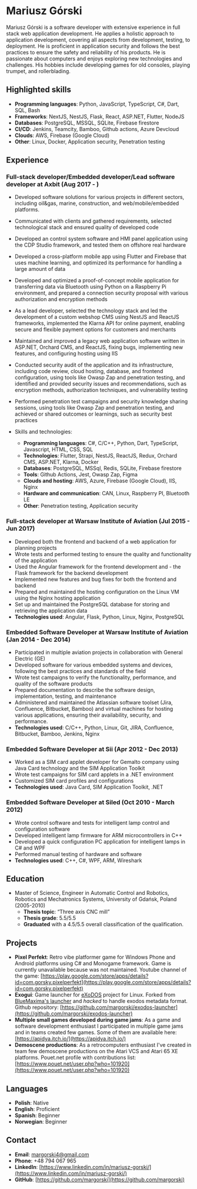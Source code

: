 # Mariusz Górski

Mariusz Górski is a software developer with extensive experience in full stack web application development. He applies a holistic approach to application development, covering all aspects from development, testing, to deployment. He is proficient in application security and follows the best practices to ensure the safety and reliability of his products. He is passionate about computers and enjoys exploring new technologies and challenges. His hobbies include developing games for old consoles, playing trumpet, and rollerblading.

## Highlighted skills

- **Programming languages**: Python, JavaScript, TypeScript, C#, Dart, SQL, Bash
- **Frameworks**: NextJS, NestJS, Flask, React, ASP.NET, Flutter, NodeJS
- **Databases**: PostgreSQL, MSSQL, SQLite, Firebase firestore
- **CI/CD**: Jenkins, Teamcity, Bamboo, Github actions, Azure Devcloud
- **Clouds**: AWS, Firebase (Google Cloud)
- **Other**: Linux, Docker, Application security, Penetration testing

## Experience

### Full-stack developer/Embedded developer/Lead software developer at Axbit (Aug 2017 - )

- Developed software solutions for various projects in different sectors, including oil&gas, marine, construction, and web/mobile/embedded platforms.
- Communicated with clients and gathered requirements, selected technological stack and ensured quality of developed code
- Developed an control system software and HMI panel application using the CDP Studio framework, and tested them on offshore real hardware
- Developed a cross-platform mobile app using Flutter and Firebase that uses machine learning, and optimized its performance for handling a large amount of data
- Developed and optimized a proof-of-concept mobile application for transferring data via Bluetooth using Python on a Raspberry Pi environment, and prepared a connection security proposal with various authorization and encryption methods
- As a lead developer, selected the technology stack and led the development of a custom webshop CMS using NestJS and ReactJS frameworks, implemented the Klarna API for online payment, enabling secure and flexible payment options for customers and merchants
- Maintained and improved a legacy web application software written in ASP.NET, Orchard CMS, and ReactJS, fixing bugs, implementing new features, and configuring hosting using IIS
- Conducted security audit of the application and its infrastructure, including code review, cloud hosting, database, and frontend configuration, using tools like Owasp Zap and penetration testing, and identified and provided security issues and recommendations, such as encryption methods, authorization techniques, and vulnerability testing
- Performed penetration test campaigns and security knowledge sharing sessions, using tools like Owasp Zap and penetration testing, and achieved or shared outcomes or learnings, such as security best practices

- Skills and technologies:
  - **Programming languages**: C#, C/C++, Python, Dart, TypeScript, Javascript, HTML, CSS, SQL
  - **Technologies**: Flutter, Strapi, NestJS, ReactJS, Redux, Orchard CMS, ASP.NET, Klarna, Docker
  - **Databases**: PostgreSQL, MSSql, Redis, SQLite, Firebase firestore
  - **Tools**: Github Actions, Jest, Owasp Zap, Figma
  - **Clouds and hosting**: AWS, Azure, Firebase (Google Cloud), IIS, Nginx
  - **Hardware and communication**: CAN, Linux, Raspberry PI, Bluetooth LE
  - **Other**: Penetration testing, Application security

### Full-stack developer at Warsaw Institute of Aviation (Jul 2015 - Jun 2017)

- Developed both the frontend and backend of a web application for planning projects
- Wrote tests and performed testing to ensure the quality and functionality of the application
- Used the Angular framework for the frontend development and - the Flask framework for the backend development
- Implemented new features and bug fixes for both the frontend and backend
- Prepared and maintained the hosting configuration on the Linux VM using the Nginx hosting application
- Set up and maintained the PostgreSQL database for storing and retrieving the application data
- **Technologies used**: Angular, Flask, Python, Linux, Nginx, PostgreSQL

### Embedded Software Developer at Warsaw Institute of Aviation (Jan 2014 - Dec 2014)

- Participated in multiple aviation projects in collaboration with General Electric (GE)
- Developed software for various embedded systems and devices, following the best practices and standards of the field
- Wrote test campaigns to verify the functionality, performance, and quality of the software products
- Prepared documentation to describe the software design, implementation, testing, and maintenance
- Administered and maintained the Atlassian software toolset (Jira, Confluence, Bitbucket, Bamboo) and virtual machines for hosting various applications, ensuring their availability, security, and performance.
- **Technologies used**: C/C++, Python, Linux, Git, JIRA, Confluence, Bitbucket, Bamboo, Jenkins, Nginx

### Embedded Software Developer at Sii (Apr 2012 - Dec 2013)

- Worked as a SIM card applet developer for Gemalto company using Java Card technology and the SIM Application Toolkit
- Wrote test campaigns for SIM card applets in a .NET environment
- Customized SIM card profiles and configurations
- **Technologies used**: Java Card, SIM Application Toolkit, .NET

### Embedded Software Developer at Siled (Oct 2010 - March 2012)

- Wrote control software and tests for intelligent lamp control and configuration software
- Developed intelligent lamp firmware for ARM microcontrollers in C++
- Developed a quick configuration PC application for intelligent lamps in C# and WPF
- Performed manual testing of hardware and software
- **Technologies used**: C++, C#, WPF, ARM, Wireshark

## Education

- Master of Science, Engineer in Automatic Control and Robotics, Robotics and Mechatronics Systems, University of Gdańsk, Poland (2005-2010)
  - **Thesis topic**: “Three axis CNC mill”
  - **Thesis grade**: 5.5/5.5
  - **Graduated** with a 4.5/5.5 overall classification of the qualification.

## Projects

- **Pixel Perfekt**: Retro vibe platformer game for Windows Phone and Android platforms using C# and Monogame framework. Game is currently unavailable because was not maintained. Youtube channel of the game: [https://play.google.com/store/apps/details?id=com.gorsky.pixelperfekt](https://play.google.com/store/apps/details?id=com.gorsky.pixelperfekt)
- **Exogui**: Game launcher for [eXoDOS](https://www.retro-exo.com/exodos.html) project for Linux. Forked from [BlueMaxima's launcher](https://github.com/FlashpointProject/launcher) and *hacked* to handle exodos metadata format. Github repository: [https://github.com/margorski/exodos-launcher](https://github.com/margorski/exodos-launcher)
- **Multiple small games developed during game jams**: As a game and software development enthusiast I participated in multiple game jams and in teams created few games. Some of them are available here: [https://apidya.itch.io/](https://apidya.itch.io/)
- **Demoscene productions**: As a retrocomputers enthusiast I've created in team few demoscene productions on the Atari VCS and Atari 65 XE platforms. Pouet.net profile with contributions list: [https://www.pouet.net/user.php?who=101920](https://www.pouet.net/user.php?who=101920)

## Languages

- **Polish**: Native
- **English**: Proficient
- **Spanish**: Beginner
- **Norwegian**: Beginner
  
## Contact

- **Email**: [margorski4@gmail.com](mailto:margorski4@gmail.com)
- **Phone**: +48 794 067 965
- **LinkedIn**: [https://www.linkedin.com/in/mariusz-gorski/](https://www.linkedin.com/in/mariusz-gorski/)
- **GitHub**: [https://github.com/margorski](https://github.com/margorski)
